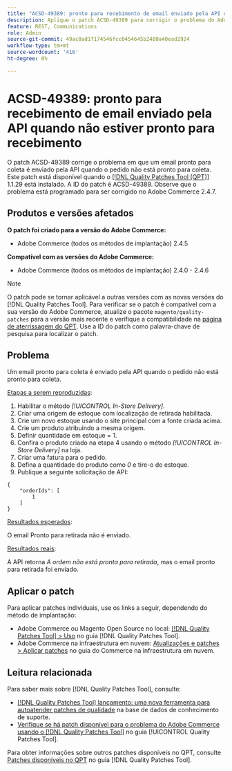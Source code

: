 ```yaml
---
title: "ACSD-49389: pronto para recebimento de email enviado pela API quando não estiver pronto para recebimento"
description: Aplique o patch ACSD-49389 para corrigir o problema do Adobe Commerce em que um email pronto para recebimento é enviado pela API quando o pedido não está pronto para recebimento.
feature: REST, Communications
role: Admin
source-git-commit: 49ac8ad1f174546fcc0454645b2480a40ead2924
workflow-type: tm+mt
source-wordcount: '416'
ht-degree: 0%

---
```


# ACSD-49389: pronto para recebimento de email enviado pela API quando não estiver pronto para recebimento

O patch ACSD-49389 corrige o problema em que um email pronto para coleta é enviado pela API quando o pedido não está pronto para coleta. Este patch está disponível quando o [[!DNL Quality Patches Tool (QPT)]](https://experienceleague.adobe.com/en/docs/commerce-knowledge-base/kb/announcements/commerce-announcements/magento-quality-patches-released-new-tool-to-self-serve-quality-patches) 1.1.29 está instalado. A ID do patch é ACSD-49389. Observe que o problema está programado para ser corrigido no Adobe Commerce 2.4.7.

## Produtos e versões afetados

**O patch foi criado para a versão do Adobe Commerce:**

* Adobe Commerce (todos os métodos de implantação) 2.4.5

**Compatível com as versões do Adobe Commerce:**

* Adobe Commerce (todos os métodos de implantação) 2.4.0 - 2.4.6

>[!NOTE]
>
>O patch pode se tornar aplicável a outras versões com as novas versões do [!DNL Quality Patches Tool]. Para verificar se o patch é compatível com a sua versão do Adobe Commerce, atualize o pacote `magento/quality-patches` para a versão mais recente e verifique a compatibilidade na [página de aterrissagem do QPT](https://experienceleague.adobe.com/tools/commerce-quality-patches/index.html). Use a ID do patch como palavra-chave de pesquisa para localizar o patch.

## Problema

Um email pronto para coleta é enviado pela API quando o pedido não está pronto para coleta.

<u>Etapas a serem reproduzidas</u>:

1. Habilitar o método *[!UICONTROL In-Store Delivery]*.
1. Criar uma origem de estoque com localização de retirada habilitada.
1. Crie um novo estoque usando o site principal com a fonte criada acima.
1. Crie um produto atribuindo a mesma origem.
1. Definir quantidade em estoque = 1.
1. Confira o produto criado na etapa 4 usando o método *[!UICONTROL In-Store Delivery]* na loja.
1. Criar uma fatura para o pedido.
1. Defina a quantidade do produto como *0* e tire-o do estoque.
1. Publique a seguinte solicitação de API:

```
{
    "orderIds": [
        1
    ]
}
```

<u>Resultados esperados</u>:

O email Pronto para retirada não é enviado.

<u>Resultados reais</u>:

A API retorna *A ordem não está pronta para retirada*, mas o email pronto para retirada foi enviado.

## Aplicar o patch

Para aplicar patches individuais, use os links a seguir, dependendo do método de implantação:

* Adobe Commerce ou Magento Open Source no local: [[!DNL Quality Patches Tool] > Uso](https://experienceleague.adobe.com/docs/commerce-operations/tools/quality-patches-tool/usage.html) no guia [!DNL Quality Patches Tool].
* Adobe Commerce na infraestrutura em nuvem: [Atualizações e patches > Aplicar patches](https://experienceleague.adobe.com/docs/commerce-cloud-service/user-guide/develop/upgrade/apply-patches.html) no guia do Commerce na infraestrutura em nuvem.

## Leitura relacionada

Para saber mais sobre [!DNL Quality Patches Tool], consulte:

* [[!DNL Quality Patches Tool] lançamento: uma nova ferramenta para autoatender patches de qualidade](https://experienceleague.adobe.com/en/docs/commerce-knowledge-base/kb/announcements/commerce-announcements/magento-quality-patches-released-new-tool-to-self-serve-quality-patches) na base de dados de conhecimento de suporte.
* [Verifique se há patch disponível para o problema do Adobe Commerce usando o  [!DNL Quality Patches Tool]](/help/tools/quality-patches-tool/patches-available-in-qpt/check-patch-for-magento-issue-with-magento-quality-patches.md) no guia [!UICONTROL Quality Patches Tool].


Para obter informações sobre outros patches disponíveis no QPT, consulte [Patches disponíveis no QPT](https://experienceleague.adobe.com/tools/commerce-quality-patches/index.html) no guia [!DNL Quality Patches Tool].
